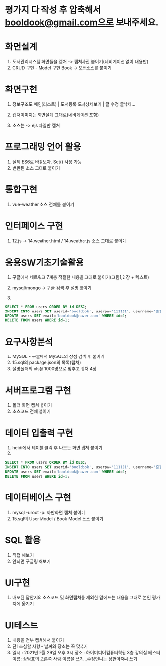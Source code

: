 # 평가지 다 작성 후 압축해서 booldook@gmail.com으로 보내주세요.

# 화면설계

1. 도서관리시스템 화면들을 캡쳐 -> 캡쳐사진 붙이기(네비게이션 없이 내용만)
2. CRUD 구현 - Model 구현 Book -> 모든소스를 붙이기

# 화면구현

1. 정보구조도
   메인(리스트)
   |
   도서등록 도서상세보기
   |
   글 수정 글삭제...

2. 캡쳐이미지는 화면설계 그대로(네비게이션 포함)
3. 소스는 -> ejs 파일만 캡쳐

# 프로그래밍 언어 활용

1. 실제 ES6로 바꿔보자. Set() 사용 가능
2. 변환된 소스 그대로 붙이기

# 통합구현

1. vue-weather 소스 전체를 붙이기

# 인터페이스 구현

1. 12.js -> 14.weather.html / 14.weather.js 소스 그대로 붙이기

# 응용SW기초기술활용

1. 구글에서 네트워크 7계층 적절한 내용을 그대로 붙이기(그림1,2 장 + 텍스트)
2. mysql/mongo -> 구글 검색 후 설명 붙이기

3.

```sql
SELECT * FROM users ORDER BY id DESC;
INSERT INTO users SET userid='booldook', userpw='111111', username='홍길동', email='booldook@gmail.com';
UPDATE users SET email='booldook@naver.com' WHERE id=1;
DELETE FROM users WHERE id=1;
```

# 요구사항분석

1. MySQL - 구글에서 MySQL의 장점 검색 후 붙이기
2. 15.sql의 package.json의 목록(캡쳐)
3. 설명폴더의 xls을 1000명으로 맞추고 캡쳐 4장

# 서버프로그램 구현

1. 폴더 화면 캡쳐 붙이기
2. 소스코드 전체 붙이기

# 데이터 입출력 구현

1. heidi에서 테이블 클릭 후 나오는 화면 캡쳐 붙이기
2.

```sql
SELECT * FROM users ORDER BY id DESC;
INSERT INTO users SET userid='booldook', userpw='111111', username='홍길동', email='booldook@gmail.com';
UPDATE users SET email='booldook@naver.com' WHERE id=1;
DELETE FROM users WHERE id=1;
```

# 데이터베이스 구현

1. mysql -uroot -p: 까만화면 캡쳐 붙이기
2. 15.sql의 User Model / Book Model 소스 붙이기

# SQL 활용

1. 직접 해보기
2. 안되면 구글링 해보기

# UI구현

1. 배포된 답안지의 소스코드 및 화면캡쳐를 제외한 맘에드는 내용을 그대로 본인 평가지에 옮기기

# UI테스트

1. 내용을 전부 캡쳐해서 붙이기
2. 단! 조심할 사항 - 날짜와 장소는 꼭 맞추기
3. 일시 : 2021년 9월 29일 오후 3시
   장소 : 하이미디어컴퓨터학원 3층 강의실
   테스터 이름: 상담표의 오른쪽 사람 이름을 쓰기...수정언니는 상현아저씨 쓰기
